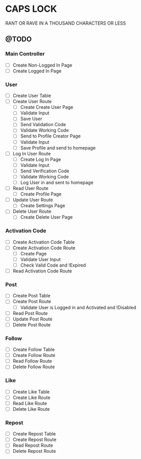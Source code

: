 # CAPS LOCK

RANT OR RAVE IN A THOUSAND CHARACTERS OR LESS

## @TODO

### Main Controller

- [ ] Create Non-Logged In Page
- [ ] Create Logged In Page

### User

- [ ] Create User Table
- [ ] Create User Route
  - [ ] Create Create User Page
  - [ ] Validate Input
  - [ ] Save User
  - [ ] Send Validation Code
  - [ ] Validate Working Code
  - [ ] Send to Profile Creator Page
  - [ ] Validate Input
  - [ ] Save Profile and send to homepage
- [ ] Log In User Route
  - [ ] Create Log In Page
  - [ ] Validate Input
  - [ ] Send Verification Code
  - [ ] Validate Working Code
  - [ ] Log User in and sent to homepage
- [ ] Read User Route
  - [ ] Create Profile Page
- [ ] Update User Route
  - [ ] Create Settings Page
- [ ] Delete User Route
  - [ ] Create Delete User Page

### Activation Code

- [ ] Create Activation Code Table
- [ ] Create Activation Code Route
  - [ ] Create Page
  - [ ] Validate User Input
  - [ ] Check Valid Code and !Expired
- [ ] Read Activation Code Route

### Post

- [ ] Create Post Table
- [ ] Create Post Route
  - [ ] Validate User is Logged in and Activated and !Disabled
- [ ] Read Post Route
- [ ] Update Post Route
- [ ] Delete Post Route

### Follow

- [ ] Create Follow Table
- [ ] Create Follow Route
- [ ] Read Follow Route
- [ ] Delete Follow Route

### Like

- [ ] Create Like Table
- [ ] Create Like Route
- [ ] Read Like Route
- [ ] Delete Like Route

### Repost

- [ ] Create Repost Table
- [ ] Create Repost Route
- [ ] Read Repost Route
- [ ] Delete Repost Route